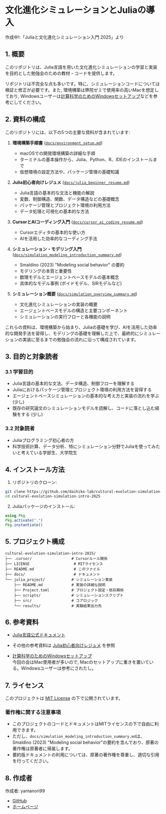 # 文化進化シミュレーションとJuliaの導入

作成中!:「Juliaと文化進化シミュレーション入門 2025」より

## 1. 概要

このリポジトリは、Julia言語を用いた文化進化シミュレーションの学習と実装を目的とした勉強会のための教材・コードを提供します。

リポジトリは不完全な点も多いです。特に、シミュレーションコードについては検証と修正が必要です。また, 環境構築は弊院ゼミで使用率の高いMacを想定しており, Windowsユーザーは[計算科学のためのWindowsセットアップ](https://zenn.dev/ohno/books/356315a0e6437c)などを参考にしてください。



## 2. 資料の構成

このリポジトリには、以下の5つの主要な資料が含まれています:

1. **環境構築手順書** ([`docs/environment_setup.md`](./docs/environment_setup.md))
   - macOSでの開発環境構築の詳細な手順
   - ターミナルの基本操作から、Julia、Python、R、IDEのインストールまで
   - 仮想環境の設定方法や、パッケージ管理の基礎知識

2. **Julia初心者向けレジュメ** ([`docs/julia_beginner_resume.md`](./docs/julia_beginner_resume.md))
   - Julia言語の基本的な文法と機能の解説
   - 変数、制御構造、関数、データ構造などの基礎概念
   - パッケージ管理とプロジェクト環境の利用方法
   - データ処理と可視化の基本的な方法

3. **CursorとAIコーディング入門** ([`docs/cursor_ai_coding_resume.md`](./docs/cursor_ai_coding_resume.md))
   - Cursorエディタの基本的な使い方
   - AIを活用した効率的なコーディング手法

4. **シミュレーション・モデリング入門** ([`docs/simulation_modeling_introduction_summary.md`](./docs/simulation_modeling_introduction_summary.md))
   - Smaldino (2023) "Modeling social behavior" の要約
   - モデリングの本質と重要性
   - 数理モデルとエージェントベースモデルの基本概念
   - 具体的なモデル事例 (ボイドモデル、SIRモデルなど)



5. **シミュレーション概要** ([`docs/simulation_overview_summary.md`](./docs/simulation_overview_summary.md))
   - 文化進化シミュレーションの実装の概要
   - エージェントベースモデルの構造と主要コンポーネント
   - シミュレーションの実行フローと各機能の説明

これらの資料は、環境構築から始まり、Juliaの基礎を学び、AIを活用した効率的な開発手法を習得し、モデリングの基礎を理解した上で、最終的にシミュレーションの実装に至るまでの勉強会の流れに沿って構成されています。

## 3. 目的と対象読者

### 3.1 学習目的
- Julia言語の基本的な文法、データ構造、制御フローを理解する
- Juliaにおけるパッケージ管理とプロジェクト環境の利用方法を習得する
- エージェントベースシミュレーションの基本的な考え方と実装の流れを学ぶ (少し)
- 既存の研究論文のシミュレーションモデルを読解し、コードに落とし込む経験をする (少し)

### 3.2 対象読者
- Juliaプログラミング初心者の方
- 科学技術計算、データ分析、特にシミュレーション分野でJuliaを使ってみたいと考えている学部生、大学院生

## 4. インストール方法

1. リポジトリのクローン:
```bash
git clone https://github.com/daihiko-lab/cultural-evolution-simulation-intro-2025.git
cd cultural-evolution-simulation-intro-2025
```

2. Juliaパッケージのインストール:
```julia
using Pkg
Pkg.activate(".")
Pkg.instantiate()
```

## 5. プロジェクト構成

```
cultural-evolution-simulation-intro-2025/
├── .cursor/                  # Cursorルール関係
├── LICENSE                    # MITライセンス
├── README.md                  # このファイル
├── docs/                      # ドキュメント
└── julia_project/            # シミュレーション実装
    ├── README.md             # 実装の詳細な説明
    ├── Project.toml          # プロジェクト設定・依存関係
    ├── scripts/              # シミュレーションスクリプト
    ├── src/                  # コアロジック
    └── results/              # 実験結果出力先
```

## 6. 参考資料

- [Julia言語公式ドキュメント](https://docs.julialang.org/)
- その他の参考資料は [Julia初心者向けレジュメ](./docs/julia_beginner_resume.md) を参照

- [計算科学のためのWindowsセットアップ](https://zenn.dev/ohno/books/356315a0e6437c)\
今回の会はMac使用者が多いので, Macのセットアップに重きを置いている。Windowsユーザーは参考にされたし。


## 7. ライセンス

このプロジェクトは [MIT License](./LICENSE) の下で公開されています。

### 著作権に関する注意事項

- このプロジェクトのコードとドキュメントはMITライセンスの下で自由に利用できます。
- ただし、`docs/simulation_modeling_introduction_summary.md`は、Smaldino (2023) "Modeling social behavior"の要約を含んでおり、原著の著作権は原著者に帰属します。
- 要約版ドキュメントの利用については、原著の著作権を尊重し、適切な引用を行ってください。

## 8. 作成者

作成者: yamanori99
- [GitHub](https://github.com/yamanori99)
- [ホームページ](https://yamanori.net)
